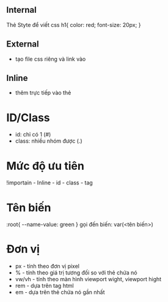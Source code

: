 ## Internal
Thẻ Styte để viết css
h1{
	color: red;
	font-size: 20px;
}
## External
- tạo file css riêng và link vào
## Inline
- thêm trực tiếp vào thẻ

# ID/Class
- id: chỉ có 1 (#)
- class: nhiều nhóm được (.)

# Mức độ ưu tiên
!importain - Inline - id - class - tag
# Tên biến
:root{
	--name-value: green
}
gọi đến biến: var(<tên biến>)
# Đơn vị
- px - tính theo đơn vị pixel
- % - tính theo giá trị tương đối so với thẻ chứa nó
- vw/vh - tính theo màn hình viewport wight, viewport hight
- rem - dựa trên tag html
- em - dựa trên thẻ chứa nó gần nhất